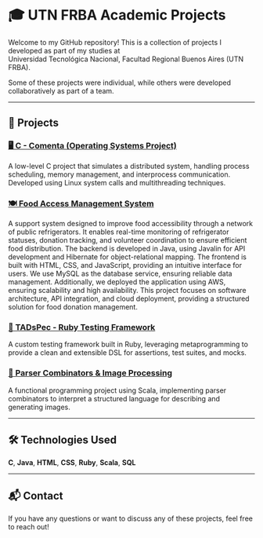 # 🎓 UTN FRBA Academic Projects  

Welcome to my GitHub repository! This is a collection of projects I developed as part of my studies at  
Universidad Tecnológica Nacional, Facultad Regional Buenos Aires (UTN FRBA).  

Some of these projects were individual, while others were developed collaboratively as part of a team.  

---

## 📌 Projects  

<h3><a href="https://github.com/AgustinPodhainy/UTN-FRBA-Academic-Projects/tree/main/2024/Sistemas%20Operativos">🖥️ C - Comenta (Operating Systems Project)</a></h3> 
A low-level C project that simulates a distributed system, handling process scheduling, memory management,  
and interprocess communication. Developed using Linux system calls and multithreading techniques.  

<h3><a href="https://github.com/AgustinPodhainy/UTN-FRBA-Academic-Projects/tree/main/2024/Dise%C3%B1o%20de%20Sistemas">🍽️ Food Access Management System</a></h3>  
A support system designed to improve food accessibility through a network of public refrigerators. It enables real-time monitoring of refrigerator statuses, donation tracking, and volunteer coordination to ensure efficient food distribution. The backend is developed in Java, using Javalin for API development and Hibernate for object-relational mapping. The frontend is built with HTML, CSS, and JavaScript, providing an intuitive interface for users. We use MySQL as the database service, ensuring reliable data management.  
Additionally, we deployed the application using AWS, ensuring scalability and high availability.  
This project focuses on software architecture, API integration, and cloud deployment, providing a structured solution for food donation management.

<h3><a href="https://github.com/AgustinPodhainy/UTN-FRBA-Academic-Projects/tree/main/2024/T%C3%A9cnicas%20Avanzadas%20de%20Programaci%C3%B3n/ruby">🧪 TADsPec - Ruby Testing Framework</a></h3>  
A custom testing framework built in Ruby, leveraging metaprogramming to provide a clean and extensible DSL  
for assertions, test suites, and mocks.  

<h3><a href="https://github.com/AgustinPodhainy/UTN-FRBA-Academic-Projects/tree/main/2024/T%C3%A9cnicas%20Avanzadas%20de%20Programaci%C3%B3n/scala">🎨 Parser Combinators & Image Processing</a></h3>  
A functional programming project using Scala, implementing parser combinators to interpret a  
structured language for describing and generating images.  

---

## 🛠️ Technologies Used  
**C**, **Java**, **HTML**, **CSS**, **Ruby**, **Scala**, **SQL**  

---

## 📬 Contact  
If you have any questions or want to discuss any of these projects, feel free to reach out!  

